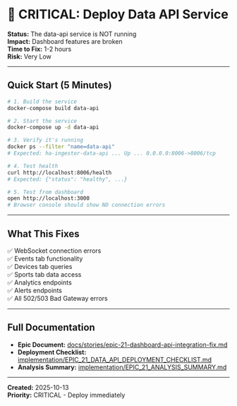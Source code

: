 # 🚨 CRITICAL: Deploy Data API Service

**Status:** The data-api service is NOT running  
**Impact:** Dashboard features are broken  
**Time to Fix:** 1-2 hours  
**Risk:** Very Low

---

## Quick Start (5 Minutes)

```bash
# 1. Build the service
docker-compose build data-api

# 2. Start the service
docker-compose up -d data-api

# 3. Verify it's running
docker ps --filter "name=data-api"
# Expected: ha-ingestor-data-api ... Up ... 0.0.0.0:8006->8006/tcp

# 4. Test health
curl http://localhost:8006/health
# Expected: {"status": "healthy", ...}

# 5. Test from dashboard
open http://localhost:3000
# Browser console should show NO connection errors
```

---

## What This Fixes

✅ WebSocket connection errors  
✅ Events tab functionality  
✅ Devices tab queries  
✅ Sports tab data access  
✅ Analytics endpoints  
✅ Alerts endpoints  
✅ All 502/503 Bad Gateway errors

---

## Full Documentation

- **Epic Document:** [docs/stories/epic-21-dashboard-api-integration-fix.md](../docs/stories/epic-21-dashboard-api-integration-fix.md)
- **Deployment Checklist:** [implementation/EPIC_21_DATA_API_DEPLOYMENT_CHECKLIST.md](./EPIC_21_DATA_API_DEPLOYMENT_CHECKLIST.md)
- **Analysis Summary:** [implementation/EPIC_21_ANALYSIS_SUMMARY.md](./EPIC_21_ANALYSIS_SUMMARY.md)

---

**Created:** 2025-10-13  
**Priority:** CRITICAL - Deploy immediately



